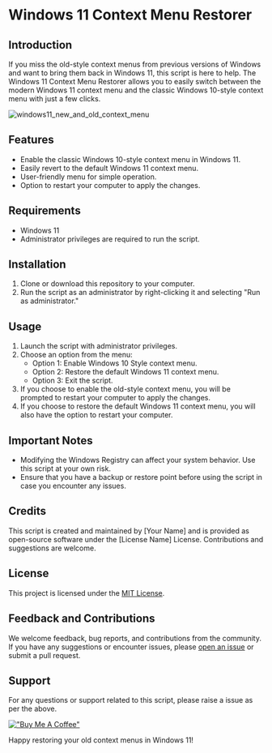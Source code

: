 # Windows 11 Context Menu Restorer

## Introduction

If you miss the old-style context menus from previous versions of Windows and want to bring them back in Windows 11, this script is here to help. The Windows 11 Context Menu Restorer allows you to easily switch between the modern Windows 11 context menu and the classic Windows 10-style context menu with just a few clicks.

![windows11_new_and_old_context_menu](https://github.com/declan1080/Win11ClassicContextMenu/assets/150525624/69d67470-0a20-4d7d-be36-41bf980afac4)

## Features

- Enable the classic Windows 10-style context menu in Windows 11.
- Easily revert to the default Windows 11 context menu.
- User-friendly menu for simple operation.
- Option to restart your computer to apply the changes.

## Requirements

- Windows 11
- Administrator privileges are required to run the script.

## Installation

1. Clone or download this repository to your computer.
2. Run the script as an administrator by right-clicking it and selecting "Run as administrator."

## Usage

1. Launch the script with administrator privileges.
2. Choose an option from the menu:
   - Option 1: Enable Windows 10 Style context menu.
   - Option 2: Restore the default Windows 11 context menu.
   - Option 3: Exit the script.
3. If you choose to enable the old-style context menu, you will be prompted to restart your computer to apply the changes.
4. If you choose to restore the default Windows 11 context menu, you will also have the option to restart your computer.

## Important Notes

- Modifying the Windows Registry can affect your system behavior. Use this script at your own risk.
- Ensure that you have a backup or restore point before using the script in case you encounter any issues.

## Credits

This script is created and maintained by [Your Name] and is provided as open-source software under the [License Name] License. Contributions and suggestions are welcome.

## License

This project is licensed under the [MIT License](LICENSE).

## Feedback and Contributions

We welcome feedback, bug reports, and contributions from the community. If you have any suggestions or encounter issues, please [open an issue](https://github.com/yourusername/your-repo-name/issues) or submit a pull request.

## Support

For any questions or support related to this script, please raise a issue as per the above.

[!["Buy Me A Coffee"](https://www.buymeacoffee.com/assets/img/custom_images/orange_img.png)](https://www.buymeacoffee.com/declan1080)

Happy restoring your old context menus in Windows 11!
